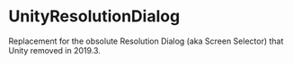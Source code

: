 # UnityResolutionDialog
Replacement for the obsolute Resolution Dialog (aka Screen Selector) that Unity removed in 2019.3.

